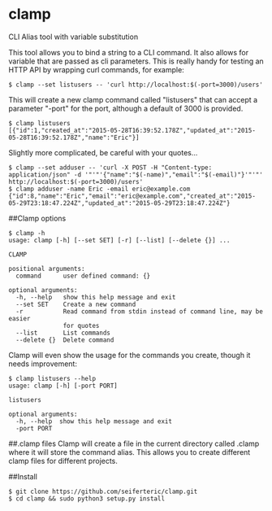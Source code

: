 # clamp
CLI Alias tool with variable substitution

This tool allows you to bind a string to a CLI command. It also allows for
variable that are passed as cli parameters. This is really handy for testing
an HTTP API by wrapping curl commands, for example:

```
$ clamp --set listusers -- 'curl http://localhost:$(-port=3000)/users'
```

This will create a new clamp command called "listusers" that can accept a
parameter "-port" for the port, although a default of 3000 is provided.

```
$ clamp listusers
[{"id":1,"created_at":"2015-05-28T16:39:52.178Z","updated_at":"2015-05-28T16:39:52.178Z","name":"Eric"}]
```

Slightly more complicated, be careful with your quotes...
```
$ clamp --set adduser -- 'curl -X POST -H "Content-type: application/json" -d '"'"'{"name":"$(-name)","email":"$(-email)"}'"'"' http://localhost:$(-port=3000)/users'
$ clamp adduser -name Eric -email eric@example.com
{"id":8,"name":"Eric","email":"eric@example.com","created_at":"2015-05-29T23:18:47.224Z","updated_at":"2015-05-29T23:18:47.224Z"}
```
##Clamp options
```
$ clamp -h
usage: clamp [-h] [--set SET] [-r] [--list] [--delete {}] ...

CLAMP

positional arguments:
  command      user defined command: {}

optional arguments:
  -h, --help   show this help message and exit
  --set SET    Create a new command
  -r           Read command from stdin instead of command line, may be easier
               for quotes
  --list       List commands
  --delete {}  Delete command
```

Clamp will even show the usage for the commands you create, though it needs improvement:

```
$ clamp listusers --help
usage: clamp [-h] [-port PORT]

listusers

optional arguments:
  -h, --help  show this help message and exit
  -port PORT
```

##.clamp files
Clamp will create a file in the current directory called .clamp where it will
store the command alias. This allows you to create different clamp files for
different projects.

##Install
```
$ git clone https://github.com/seiferteric/clamp.git
$ cd clamp && sudo python3 setup.py install
```
